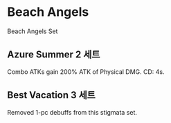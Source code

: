 # Beach Angels

Beach Angels Set

## Azure Summer 2 세트

Combo ATKs gain 200% ATK of Physical DMG. CD: 4s.

## Best Vacation 3 세트

Removed 1-pc debuffs from this stigmata set.
